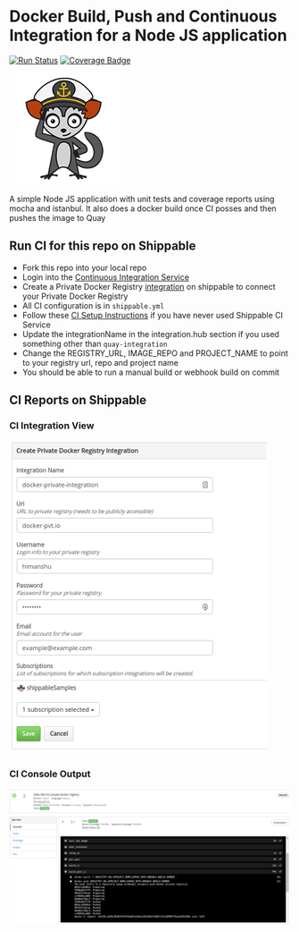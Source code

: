 # Docker Build, Push and Continuous Integration for a Node JS application

[![Run Status](https://api.shippable.com/projects/5901dad2fa2ac30800871159/badge?branch=master)](https://app.shippable.com/github/himanshu0503/ci-push-docker-private-registry) [![Coverage Badge](https://api.shippable.com/projects/5901dad2fa2ac30800871159/coverageBadge?branch=master)](https://app.shippable.com/github/himanshu0503/ci-push-docker-private-registry)

![AyeAye](public/resources/images/captain.png)

A simple Node JS application with unit tests and coverage reports using mocha
and istanbul. It also does a docker build once CI posses and then pushes the image
to Quay

## Run CI for this repo on Shippable
* Fork this repo into your local repo
* Login into the [Continuous Integration Service](https://app.shippable.com)
* Create a Private Docker Registry [integration](http://docs.shippable.com/platform/integration/dockerRegistryLogin/) on shippable to connect your Private Docker Registry
* All CI configuration is in `shippable.yml`
* Follow these [CI Setup Instructions](http://docs.shippable.com/ci/runFirstBuild/) if you have never used Shippable CI Service
* Update the integrationName in the integration.hub section if you used something other than `quay-integration`
* Change the REGISTRY_URL, IMAGE_REPO and PROJECT_NAME to point to your registry url, repo and project name
* You should be able to run a manual build or webhook build on commit

## CI Reports on Shippable

### CI Integration View
![CI Integration View](public/resources/images/integration.png)

### CI Console Output
![CI Console Output](public/resources/images/console.png)
